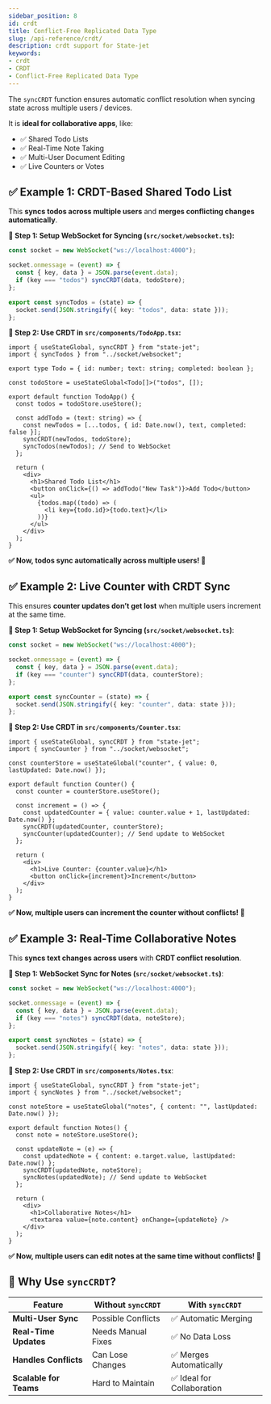 ```yaml
---
sidebar_position: 8
id: crdt
title: Conflict-Free Replicated Data Type
slug: /api-reference/crdt/
description: crdt support for State-jet
keywords:
- crdt
- CRDT
- Conflict-Free Replicated Data Type
---
```


The `syncCRDT` function ensures automatic conflict resolution when syncing state across multiple users / devices.

It is **ideal for collaborative apps**, like:

- ✅ Shared Todo Lists
- ✅ Real-Time Note Taking
- ✅ Multi-User Document Editing
- ✅ Live Counters or Votes

## ✅ Example 1: CRDT-Based Shared Todo List

This **syncs todos across multiple users** and **merges conflicting changes automatically**.

**🔹 Step 1: Setup WebSocket for Syncing (`src/socket/websocket.ts`):**

```ts title="src/socket/websocket.ts"
const socket = new WebSocket("ws://localhost:4000");

socket.onmessage = (event) => {
  const { key, data } = JSON.parse(event.data);
  if (key === "todos") syncCRDT(data, todoStore);
};

export const syncTodos = (state) => {
  socket.send(JSON.stringify({ key: "todos", data: state }));
};
```

**🔹 Step 2: Use CRDT in `src/components/TodoApp.tsx`:**

```tsx title="src/components/TodoApp.tsx"
import { useStateGlobal, syncCRDT } from "state-jet";
import { syncTodos } from "../socket/websocket";

export type Todo = { id: number; text: string; completed: boolean };

const todoStore = useStateGlobal<Todo[]>("todos", []);

export default function TodoApp() {
  const todos = todoStore.useStore();

  const addTodo = (text: string) => {
    const newTodos = [...todos, { id: Date.now(), text, completed: false }];
    syncCRDT(newTodos, todoStore);
    syncTodos(newTodos); // Send to WebSocket
  };

  return (
    <div>
      <h1>Shared Todo List</h1>
      <button onClick={() => addTodo("New Task")}>Add Todo</button>
      <ul>
        {todos.map((todo) => (
          <li key={todo.id}>{todo.text}</li>
        ))}
      </ul>
    </div>
  );
}
```
**✅ Now, todos sync automatically across multiple users! 🎉**


## ✅ Example 2: Live Counter with CRDT Sync

This ensures **counter updates don’t get lost** when multiple users increment at the same time.

**🔹 Step 1: Setup WebSocket for Syncing (`src/socket/websocket.ts`)**:

```ts title="src/socket/websocket.ts"
const socket = new WebSocket("ws://localhost:4000");

socket.onmessage = (event) => {
  const { key, data } = JSON.parse(event.data);
  if (key === "counter") syncCRDT(data, counterStore);
};

export const syncCounter = (state) => {
  socket.send(JSON.stringify({ key: "counter", data: state }));
};
```

**🔹 Step 2: Use CRDT in `src/components/Counter.tsx`**:

```tsx title="src/components/TodoApp.tsx"
import { useStateGlobal, syncCRDT } from "state-jet";
import { syncCounter } from "../socket/websocket";

const counterStore = useStateGlobal("counter", { value: 0, lastUpdated: Date.now() });

export default function Counter() {
  const counter = counterStore.useStore();

  const increment = () => {
    const updatedCounter = { value: counter.value + 1, lastUpdated: Date.now() };
    syncCRDT(updatedCounter, counterStore);
    syncCounter(updatedCounter); // Send update to WebSocket
  };

  return (
    <div>
      <h1>Live Counter: {counter.value}</h1>
      <button onClick={increment}>Increment</button>
    </div>
  );
}
```
**✅ Now, multiple users can increment the counter without conflicts! 🎉**


## ✅ Example 3: Real-Time Collaborative Notes

This **syncs text changes across users** with **CRDT conflict resolution**.

**🔹 Step 1: WebSocket Sync for Notes (`src/socket/websocket.ts`)**:

```ts title="src/socket/websocket.ts"
const socket = new WebSocket("ws://localhost:4000");

socket.onmessage = (event) => {
  const { key, data } = JSON.parse(event.data);
  if (key === "notes") syncCRDT(data, noteStore);
};

export const syncNotes = (state) => {
  socket.send(JSON.stringify({ key: "notes", data: state }));
};
```

**🔹 Step 2: Use CRDT in `src/components/Notes.tsx`**:

```tsx title="src/components/TodoApp.tsx"
import { useStateGlobal, syncCRDT } from "state-jet";
import { syncNotes } from "../socket/websocket";

const noteStore = useStateGlobal("notes", { content: "", lastUpdated: Date.now() });

export default function Notes() {
  const note = noteStore.useStore();

  const updateNote = (e) => {
    const updatedNote = { content: e.target.value, lastUpdated: Date.now() };
    syncCRDT(updatedNote, noteStore);
    syncNotes(updatedNote); // Send update to WebSocket
  };

  return (
    <div>
      <h1>Collaborative Notes</h1>
      <textarea value={note.content} onChange={updateNote} />
    </div>
  );
}
```
**✅ Now, multiple users can edit notes at the same time without conflicts! 🎉**

## 🎯 Why Use `syncCRDT`?

| Feature                | Without `syncCRDT` | With `syncCRDT`           |
| ---------------------- | ------------------ | ------------------------- |
| **Multi-User Sync**    | Possible Conflicts | ✅ Automatic Merging       |
| **Real-Time Updates**  | Needs Manual Fixes | ✅ No Data Loss            |
| **Handles Conflicts**  | Can Lose Changes   | ✅ Merges Automatically    |
| **Scalable for Teams** | Hard to Maintain   | ✅ Ideal for Collaboration |
